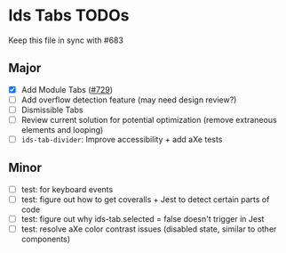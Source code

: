 # Ids Tabs TODOs

Keep this file in sync with #683

## Major

- [x] Add Module Tabs ([#729](https://github.com/infor-design/enterprise-wc/issues/729))
- [ ] Add overflow detection feature (may need design review?)
- [ ] Dismissible Tabs
- [ ] Review current solution for potential optimization (remove extraneous elements and looping)
- [ ] `ids-tab-divider`: Improve accessibility + add aXe tests

## Minor

- [ ] test: for keyboard events
- [ ] test: figure out how to get coveralls + Jest to detect certain parts of code
- [ ] test: figure out why ids-tab.selected = false doesn't trigger in Jest
- [ ] test: resolve aXe color contrast issues (disabled state, similar to other components)
